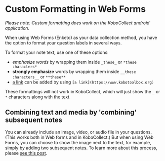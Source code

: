 # Custom Formatting in Web Forms

_Please note: Custom formatting does work on the KoboCollect android
application._

When using Web Forms (Enketo) as your data collection method, you have the
option to format your question labels in several ways.

To format your note text, use one of these options:

-   _emphasize words_ by wrapping them inside `_these_` or `*these characters*`
-   **strongly emphasize** words by wrapping them inside `__these characters__`
    or `**these**`
-   [a link](https://www.kobotoolbox.org) can be added by using
    `[a link](https://www.kobotoolbox.org)`

These formattings will not work in KoboCollect, which will just show the `_` or
`*` characters along with the text.

## Combining text and media by 'combining' subsequent notes

You can already include an image, video, or audio file in your questions. (This
works both in Web forms and in KoboCollect.) But when using Web Forms, you can
choose to show the image next to the text, for example, simply by adding two
subsequent notes. To learn more about this process, please
[see this post](https://blog.enketo.org/better-notes).
